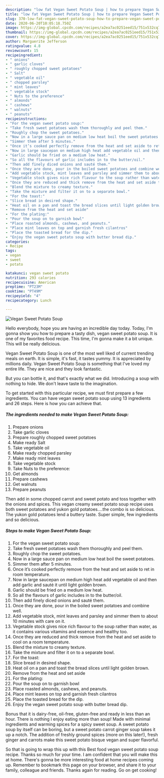 ```yaml
---
description: "low fat Vegan Sweet Potato Soup | how to prepare Vegan Sweet Potato Soup"
title: "low fat Vegan Sweet Potato Soup | how to prepare Vegan Sweet Potato Soup"
slug: 370-low-fat-vegan-sweet-potato-soup-how-to-prepare-vegan-sweet-potato-soup
date: 2020-06-20T10:05:18.750Z
image: https://img-global.cpcdn.com/recipes/a2ea7ac0251eed15/751x532cq70/vegan-sweet-potato-soup-recipe-main-photo.jpg
thumbnail: https://img-global.cpcdn.com/recipes/a2ea7ac0251eed15/751x532cq70/vegan-sweet-potato-soup-recipe-main-photo.jpg
cover: https://img-global.cpcdn.com/recipes/a2ea7ac0251eed15/751x532cq70/vegan-sweet-potato-soup-recipe-main-photo.jpg
author: Marguerite Jefferson
ratingvalue: 4.8
reviewcount: 15
recipeingredient:
- " onions"
- " garlic cloves"
- " roughly chopped sweet potatoes"
- " Salt"
- " vegetable oil"
- " chopped parsley"
- " mint leaves"
- " vegetable stock"
- " Nuts to the preference"
- " almonds"
- " cashews"
- " walnuts"
- " peanuts"
recipeinstructions:
- "For the vegan sweet potato soup:"
- "Take fresh sweet potatoes wash them thoroughly and peel them."
- "Roughly chop the sweet potatoes."
- "Now in a large sauce pan on medium low heat boil the sweet potatoes."
- "Simmer them after 5 minutes."
- "Once it’s cooked perfectly remove from the heat and set aside to ret in room temperature."
- "Now in large saucepan on medium high heat add vegetable oil and then add garlic and sauté it until light golden brown."
- "Garlic should be fried on a medium low heat."
- "So all the flavours of garlic includes in to the butter/oil."
- "Then add finely diced onions and sauté them."
- "Once they are done, pour in the boiled sweet potatoes and combine well."
- "Add vegetable stock, mint leaves and parsley and simmer them to about 10 minutes with care on it."
- "Vegetable stock gives nice rich flavour to the soup rather than water, as it contains various vitamins and essence and healthy too."
- "Once they are reduced and thick remove from the heat and set aside to cool on a room temperature."
- "Blend the mixture to creamy texture."
- "Take the mixture and filter it on to a separate bowl."
- "For the toast:"
- "Slice bread in desired shape."
- "Heat oil on a pan and toast the bread slices until light golden brown."
- "Remove from the heat and set aside"
- "For the plating:"
- "Pour the soup on to garnish bowl"
- "Place roasted almonds, cashews, and peanuts."
- "Place mint leaves on top and garnish fresh cilantros"
- "Place the toasted bread for the dip."
- "Enjoy the vegan sweet potato soup with butter bread dip."
categories:
- Recipe
tags:
- vegan
- sweet
- potato

katakunci: vegan sweet potato 
nutrition: 293 calories
recipecuisine: American
preptime: "PT23M"
cooktime: "PT49M"
recipeyield: "4"
recipecategory: Lunch

---
```



![Vegan Sweet Potato Soup](https://img-global.cpcdn.com/recipes/a2ea7ac0251eed15/751x532cq70/vegan-sweet-potato-soup-recipe-main-photo.jpg)

Hello everybody, hope you are having an incredible day today. Today, I'm gonna show you how to prepare a tasty dish, vegan sweet potato soup. It is one of my favorites food recipe. This time, I'm gonna make it a bit unique. This will be really delicious.

Vegan Sweet Potato Soup is one of the most well liked of current trending meals on earth. It is simple, it's fast, it tastes yummy. It is appreciated by millions daily. Vegan Sweet Potato Soup is something that I've loved my entire life. They are nice and they look fantastic.

But you can bottle it, and that&#39;s exactly what we did. Introducing a soup with nothing to hide. We don&#39;t leave taste to the imagination.


To get started with this particular recipe, we must first prepare a few ingredients. You can have vegan sweet potato soup using 13 ingredients and 26 steps. Here is how you can achieve that.

<!--inarticleads1-->

##### The ingredients needed to make Vegan Sweet Potato Soup:

1. Prepare  onions
1. Take  garlic cloves
1. Prepare  roughly chopped sweet potatoes
1. Make ready  Salt
1. Take  vegetable oil
1. Make ready  chopped parsley
1. Make ready  mint leaves
1. Take  vegetable stock
1. Take  Nuts to the preference:
1. Get  almonds
1. Prepare  cashews
1. Get  walnuts
1. Prepare  peanuts


Then add in some chopped carrot and sweet potato and toss together with the onions and spices. This vegan creamy sweet potato soup recipe uses both sweet potatoes and yukon gold potatoes….the combo is so delicious. The yukon gold potatoes lend a buttery taste. Super simple, few ingredients and so delicious. 

<!--inarticleads2-->

##### Steps to make Vegan Sweet Potato Soup:

1. For the vegan sweet potato soup:
1. Take fresh sweet potatoes wash them thoroughly and peel them.
1. Roughly chop the sweet potatoes.
1. Now in a large sauce pan on medium low heat boil the sweet potatoes.
1. Simmer them after 5 minutes.
1. Once it’s cooked perfectly remove from the heat and set aside to ret in room temperature.
1. Now in large saucepan on medium high heat add vegetable oil and then add garlic and sauté it until light golden brown.
1. Garlic should be fried on a medium low heat.
1. So all the flavours of garlic includes in to the butter/oil.
1. Then add finely diced onions and sauté them.
1. Once they are done, pour in the boiled sweet potatoes and combine well.
1. Add vegetable stock, mint leaves and parsley and simmer them to about 10 minutes with care on it.
1. Vegetable stock gives nice rich flavour to the soup rather than water, as it contains various vitamins and essence and healthy too.
1. Once they are reduced and thick remove from the heat and set aside to cool on a room temperature.
1. Blend the mixture to creamy texture.
1. Take the mixture and filter it on to a separate bowl.
1. For the toast:
1. Slice bread in desired shape.
1. Heat oil on a pan and toast the bread slices until light golden brown.
1. Remove from the heat and set aside
1. For the plating:
1. Pour the soup on to garnish bowl
1. Place roasted almonds, cashews, and peanuts.
1. Place mint leaves on top and garnish fresh cilantros
1. Place the toasted bread for the dip.
1. Enjoy the vegan sweet potato soup with butter bread dip.


Bonus that it is dairy-free, oil-free, gluten-free and ready in less than an hour. There is nothing I enjoy eating more than soup! Made with minimal ingredients and warming spices for a spicy sweet soup. A sweet potato soup by itself can be boring, but a sweet potato carrot ginger soup takes it up a notch. The addition of freshly ground spices (more on this later!), fresh ginger and carrots make this sweet potato bisque vegan and super flavorful. 

So that is going to wrap this up with this Best food vegan sweet potato soup recipe. Thanks so much for your time. I am confident that you will make this at home. There's gonna be more interesting food at home recipes coming up. Remember to bookmark this page on your browser, and share it to your family, colleague and friends. Thanks again for reading. Go on get cooking!
